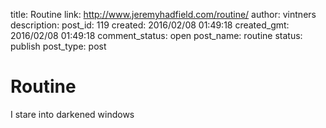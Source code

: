 title: Routine
link: http://www.jeremyhadfield.com/routine/
author: vintners
description: 
post_id: 119
created: 2016/02/08 01:49:18
created_gmt: 2016/02/08 01:49:18
comment_status: open
post_name: routine
status: publish
post_type: post

# Routine

I stare into darkened windows
